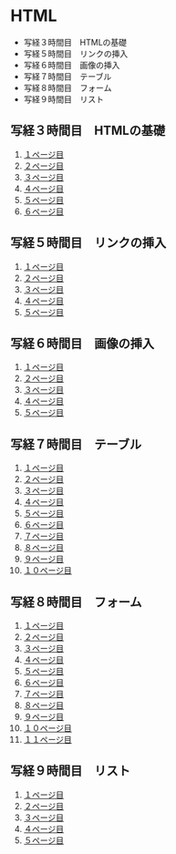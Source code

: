 # HTML

- 写経３時間目　HTMLの基礎
- 写経５時間目　リンクの挿入
- 写経６時間目　画像の挿入
- 写経７時間目　テーブル
- 写経８時間目　フォーム
- 写経９時間目　リスト

## 写経３時間目　HTMLの基礎
1. [１ページ目](./index_3-1.html)
2. [２ページ目](./index_3-2.html)
3. [３ページ目](./index_3-3.html)
4. [４ページ目](./index_3-4.html)
5. [５ページ目](./index_3-5.html)
6. [６ページ目](./index_3-6.html)

## 写経５時間目　リンクの挿入
1. [１ページ目](./index_5-1.html)
2. [２ページ目](./index_5-2.html)
3. [３ページ目](./index_5-3.html)
4. [４ページ目](./index_5-4.html)
5. [５ページ目](./index_5-5.html)

## 写経６時間目　画像の挿入
1. [１ページ目](./index_6-1.html)
2. [２ページ目](./index_6-2.html)
3. [３ページ目](./index_6-3.html)
4. [４ページ目](./index_6-4.html)
5. [５ページ目](./index_6-5.html)

## 写経７時間目　テーブル
1. [１ページ目](./index_7-1.html)
2. [２ページ目](./index_7-2.html)
3. [３ページ目](./index_7-3.html)
4. [４ページ目](./index_7-4.html)
5. [５ページ目](./index_7-5.html)
6. [６ページ目](./index_7-6.html)
7. [７ページ目](./index_7-7.html)
8. [８ページ目](./index_7-8.html)
9. [９ページ目](./index_7-9.html)
10. [１０ページ目](./index_7-10.html)

## 写経８時間目　フォーム
1. [１ページ目](./index_8-1.html)
2. [２ページ目](./index_8-2.html)
3. [３ページ目](./index_8-3.html)
4. [４ページ目](./index_8-4.html)
5. [５ページ目](./index_8-5.html)
6. [６ページ目](./index_8-6.html)
7. [７ページ目](./index_8-7.html)
8. [８ページ目](./index_8-8.html)
9. [９ページ目](./index_8-9.html)
10. [１０ページ目](./index_8-10.html)
11. [１１ページ目](./index_8-11.html)

## 写経９時間目　リスト
1. [１ページ目](./index_9-1.html)
2. [２ページ目](./index_9-2.html)
3. [３ページ目](./index_9-3.html)
4. [４ページ目](./index_9-4.html)
5. [５ページ目](./index_9-5.html)
